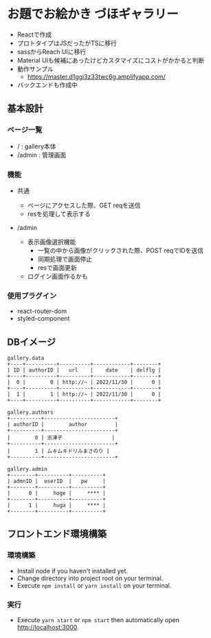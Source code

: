 # お題でお絵かき づほギャラリー
- Reactで作成
- プロトタイプはJSだったがTSに移行
- sassからReach UIに移行
- Material UIも候補にあったけどカスタマイズにコストがかかると判断
- 動作サンプル
  - https://master.d1ggi3z33twc6g.amplifyapp.com/
- バックエンドも作成中

## 基本設計
### ページ一覧
  - /      : gallery本体
  - /admin : 管理画面

### 機能
- 共通
  - ページにアクセスした際、GET reqを送信
  - resを処理して表示する

- /admin
  - 表示画像選択機能
    - 一覧の中から画像がクリックされた際、POST reqでIDを送信
    - 同期処理で画面停止
    - resで画面更新
  - ログイン画面作るかも

### 使用プラグイン
- react-router-dom
- styled-component

## DBイメージ
```
gallery.data
+----+----------+----------+------------+--------+
| ID | authorID |   url    |    date    | delflg |
+----+----------+----------+------------+--------+
|  0 |        0 | http://~ | 2022/11/30 |      0 |
+----+----------+----------+------------+--------+
|  1 |        1 | http://~ | 2022/11/30 |      0 |
+----+----------+----------+------------+--------+

gallery.authors
+----------+-----------------------+
| authorID |        author         |
+----------+-----------------------+
|        0 | 志津子                |
+----------+-----------------------+
|        1 | ムキムキドリルまさのり |
+----------+-----------------------+

gallery.admin
+--------+----------+----------+
| admnID |  userID  |   pw     |
+--------+----------+----------+
|      0 |     hoge |     **** |
+--------+----------+----------+
|      1 |     huga |     **** |
+--------+----------+----------+
```

## フロントエンド環境構築
### 環境構築
- Install node if you haven't installed yet.
- Change directory into project root on your terminal.
- Execute `npm install` or `yarn install` on your terminal.

### 実行
- Execute `yarn start` or `npm start` then automatically open [http://localhost:3000](http://localhost:3000).

